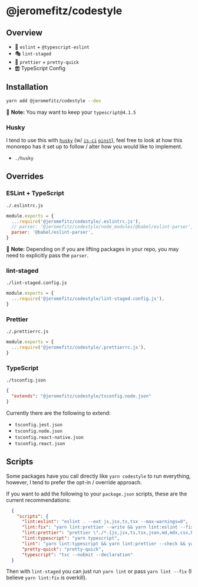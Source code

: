 # @jeromefitz/codestyle

## Overview

- 🚨️ `eslint` + `@typescript-eslint`
- 🎭️ `lint-staged`
- 📐️ `prettier` + `pretty-quick`
- 🆎️ TypeScript Config

## Installation

```bash
yarn add @jeromefitz/codestyle --dev
```

📝️ **Note:** You may want to keep your `typescript@4.1.5`

### Husky

I tend to use this with [`husky`](https://github.com/typicode/husky) (w/ [`is-ci`](https://github.com/watson/is-ci) [`pinst`](https://github.com/typicode/pinst)), feel free to look at how this monorepo has it set up to follow / alter how you would like to implement.

- `./husky`

## Overrides

### ESLint + TypeScript

`./.eslintrc.js`

```js
module.exports = {
  ...require('@jeromefitz/codestyle/.eslintrc.js'),
  // parser: '@jeromefitz/codestyle/node_modules/@babel/eslint-parser',
  parser: '@babel/eslint-parser',
}
```

📝️ **Note:** Depending on if you are lifting packages in your repo, you may need to explicitly pass the `parser`.

### lint-staged

`./lint-staged.config.js`

```js
module.exports = {
  ...require('@jeromefitz/codestyle/lint-staged.config.js'),
}
```

### Prettier

`./.prettierrc.js`

```js
module.exports = {
  ...require('@jeromefitz/codestyle/.prettierrc.js'),
}
```

### TypeScript

`./tsconfig.json`

```json
{
  "extends": "@jeromefitz/codestyle/tsconfig.node.json"
}
```

Currently there are the following to extend:

- `tsconfig.jest.json`
- `tsconfig.node.json`
- `tsconfig.react-native.json`
- `tsconfig.react.json`

## Scripts

Some packages have you call directly like `yarn codestyle` to run everything, however, I tend to prefer the opt-in / override approach.

If you want to add the following to your `package.json` scripts, these are the current recommendations:

```json
  {
    "scripts": {
      "lint:eslint": "eslint . --ext js,jsx,ts,tsx --max-warnings=0",
      "lint:fix": "yarn lint:prettier --write && yarn lint:eslint --fix",
      "lint:prettier": "prettier \"./*.{js,jsx,ts,tsx,json,md,mdx,css,html,yml,yaml,scss}\"",
      "lint:typescript": "yarn typescript",
      "lint": "yarn lint:typescript && yarn lint:prettier --check && yarn lint:eslint",
      "pretty-quick": "pretty-quick",
      "typescript": "tsc --noEmit --declaration"
  }
```

Then with `lint-staged` you can just run `yarn lint` or pass `yarn lint --fix` (I believe `yarn lint:fix` is overkill).
